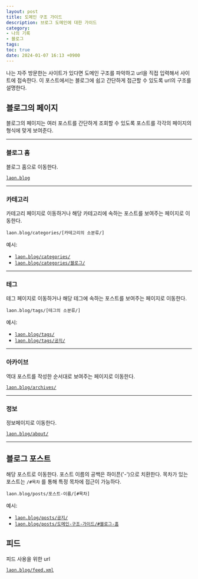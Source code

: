 ```yaml
---
layout: post
title: 도메인 구조 가이드
description: 브로그 도메인에 대한 가이드
category:
- 나의 기록
- 블로그
tags: 
toc: true
date: 2024-01-07 16:13 +0900
---
```

나는 자주 방문한는 사이트가 있다면 도메인 구조를 파악하고 url을 직접 입력해서 사이트에 접속한다. 이 포스트에서는 블로그에 쉽고 간단하게 접근할 수 있도록 url의 구조를 설명한다.

## 블로그의 페이지 
블로그의 페이지는 여러 포스트를 간단하게 조회할 수 있도록 포스트를 각각의 페이지의 형식에 맞게 보여준다. 

---
### 블로그 홈
블로그 홈으로 이동한다. 

 [`laon.blog`](/)

---
### 카테고리
카테고리 페이지로 이동하거나 해당 카테고리에 속하는 포스트를 보여주는 페이지로 이동한다. 

`laon.blog/categories/[카테고리의 소분류/]`

예시: 

- [`laon.blog/categories/`](/categories/)
- [`laon.blog/categories/블로그/`](/categories/블로그/)

---
### 테그
테그 페이지로 이동하거나 해당 테그에 속하는 포스트를 보여주는 페이지로 이동한다. 

`laon.blog/tags/[테그의 소분류/]`

예시:

- [`laon.blog/tags/`](/tags/)
- [`laon.blog/tags/공지/`](/tags/공지/)
---
### 아카이브
역대 포스트를 작성한 순서대로 보여주는 페이지로 이동한다.

[`laon.blog/archives/`](/archives/)

---
### 정보 
정보페이지로 이동한다.

[`laon.blog/about/`](/about/)

---
## 블로그 포스트
해당 포스트로 이동한다. 포스트 이름의 공백은 하이픈(\'-\')으로 치환한다. 목차가 있는 포스트는 `/#목차` 를 통해 특정 목차에 접근이 가능하다. 

`laon.blog/posts/포스트-이름/[#목차]`

예시: 

- [`laon.blog/posts/공지/`](/posts/공지/)
- [`laon.blog/posts/도메인-구조-가이드/#블로그-홈`](/posts/도메인-구조-가이드/#블로그-홈)

## 피드
피드 사용을 위한 url

[`laon.blog/feed.xml`](/feed.xml)
